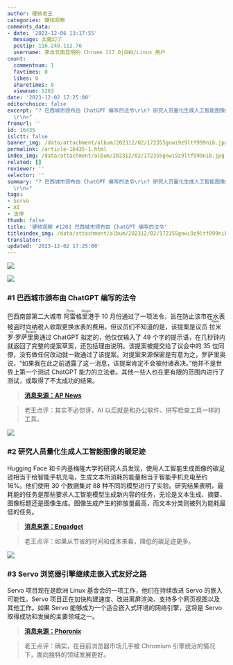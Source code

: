 ```yaml
---
author: 硬核老王
categories: 硬核观察
comments_data:
- date: '2023-12-06 13:17:55'
  message: 太魔幻了
  postip: 116.249.112.76
  username: 来自云南昆明的 Chrome 117.0|GNU/Linux 用户
count:
  commentnum: 1
  favtimes: 0
  likes: 0
  sharetimes: 0
  viewnum: 1283
date: '2023-12-02 17:25:00'
editorchoice: false
excerpt: "? 巴西城市颁布由 ChatGPT 编写的法令\r\n? 研究人员量化生成人工智能图像的碳足迹\r\n? Servo 浏览器引擎继续走嵌入式友好之路\r\n»
  \r\n»"
fromurl: ''
id: 16435
islctt: false
banner_img: /data/attachment/album/202312/02/172355gnwi9z9ltf999nib.jpg
permalink: /article-16435-1.html
index_img: /data/attachment/album/202312/02/172355gnwi9z9ltf999nib.jpg
related: []
reviewer: ''
selector: ''
summary: "? 巴西城市颁布由 ChatGPT 编写的法令\r\n? 研究人员量化生成人工智能图像的碳足迹\r\n? Servo 浏览器引擎继续走嵌入式友好之路\r\n»
  \r\n»"
tags:
- Servo
- AI
- 法律
thumb: false
title: '硬核观察 #1203 巴西城市颁布由 ChatGPT 编写的法令'
titleindex_img: /data/attachment/album/202312/02/172355gnwi9z9ltf999nib.jpg
translator: ''
updated: '2023-12-02 17:25:00'
---
```


![](/data/attachment/album/202312/02/172355gnwi9z9ltf999nib.jpg)


![](/data/attachment/album/202312/02/172404zt7ffltfkzzfmvm7.png)


### #1 巴西城市颁布由 ChatGPT 编写的法令


巴西南部第二大城市 <ruby> 阿雷格里港 <rt>  Porto Alegre </rt></ruby> 于 10 月份通过了一项法令，旨在防止该市在水表被盗时向纳税人收取更换水表的费用。但议员们不知道的是，该提案是议员 <ruby> 拉米罗·罗萨里奥 <rt>  Ramiro Rosário </rt></ruby> 通过 ChatGPT 拟定的，他仅仅输入了 49 个字的提示语，在几秒钟内就返回了完整的提案草案，还包括理由说明。该提案被提交给了议会中的 35 位同僚，没有做任何改动就一致通过了该提案。对提案来源保密是有意为之，罗萨里奥说，“如果我在此之前透露了这一消息，该提案肯定不会被付诸表决。”他并不是世界上第一个测试 ChatGPT 能力的立法者。其他一些人也在更有限的范围内进行了测试，或取得了不太成功的结果。



> 
> **[消息来源：AP News](https://apnews.com/article/brazil-artificial-intelligence-porto-alegre-5afd1240afe7b6ac202bb0bbc45e08d4)**
> 
> 
> 



> 
> 老王点评：其实不必惊讶，AI 以后就是和办公软件、拼写检查工具一样的工具。
> 
> 
> 


![](/data/attachment/album/202312/02/172425gjnrotjqqtljirve.png)


### #2 研究人员量化生成人工智能图像的碳足迹


Hugging Face 和卡内基梅隆大学的研究人员发现，使用人工智能生成图像的碳足迹相当于给智能手机充电，生成文本所消耗的能量相当于智能手机充电至约 16%。他们使用 30 个数据集对 88 种不同的模型进行了实验。研究结果表明，最耗能的任务是那些要求人工智能模型生成新内容的任务，无论是文本生成、摘要、图像标题还是图像生成。图像生成产生的排放量最高，而文本分类则被列为能耗最低的任务。



> 
> **[消息来源：Engadget](https://www.engadget.com/researchers-quantify-the-carbon-footprint-of-generating-ai-images-173538174.html?src=rss)**
> 
> 
> 



> 
> 老王点评：如果从节省的时间和成本来看，降低的碳足迹更多。
> 
> 
> 


![](/data/attachment/album/202312/02/172442kleb98tseasstdi8.png)


### #3 Servo 浏览器引擎继续走嵌入式友好之路


Servo 项目现在是欧洲 Linux 基金会的一项工作，他们在持续改进 Servo 的嵌入可能性。Servo 项目正在加快构建速度、改进离屏渲染、支持多个网页视图以及其他工作。如果 Servo 能够成为一个适合嵌入式环境的网络引擎，这将是 Servo 取得成功和发展的主要领域之一。



> 
> **[消息来源：Phoronix](https://www.phoronix.com/news/Servo-November-2023)**
> 
> 
> 



> 
> 老王点评：确实，在目前浏览器市场几乎被 Chromium 引擎统治的情况下，面向独特的领域发展更好。
> 
> 
>